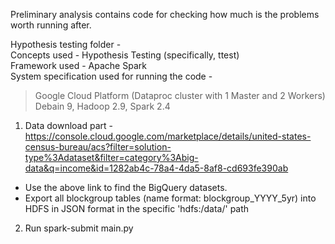 Preliminary analysis contains code for checking how much is the problems worth running after.

Hypothesis testing folder -  
Concepts used - Hypothesis Testing (specifically, ttest)  
Framework used - Apache Spark  
System specification used for running the code -   
>Google Cloud Platform (Dataproc cluster with 1 Master and 2 Workers)  
>Debain 9, Hadoop 2.9, Spark 2.4  

1. Data download part -  
    https://console.cloud.google.com/marketplace/details/united-states-census-bureau/acs?filter=solution-type%3Adataset&filter=category%3Abig-data&q=income&id=1282ab4c-78a4-4da5-8af8-cd693fe390ab  
- Use the above link to find the BigQuery datasets.  
- Export all blockgroup tables (name format: blockgroup_YYYY_5yr) into HDFS in JSON format in the specific 'hdfs:/data/' path

2. Run spark-submit main.py
